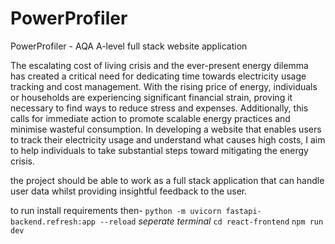 # PowerProfiler

PowerProfiler - AQA A-level full stack website application

The escalating cost of living crisis and the ever-present energy dilemma has created a critical need for dedicating time towards electricity usage tracking and cost management. With the rising price of energy, individuals or households are experiencing significant financial strain, proving it necessary to find ways to reduce stress and expenses. Additionally, this calls for immediate action to promote scalable energy practices and minimise wasteful consumption. In developing a website that enables users to track their electricity usage and understand what causes high costs, I aim to help individuals to take substantial steps toward mitigating the energy crisis.

the project should be able to work as a full stack application that can handle user data whilst providing insightful feedback to the user.

to run install requirements then- `python -m uvicorn fastapi-backend.refresh:app --reload`
_seperate terminal_
`cd react-frontend` `npm run dev`
